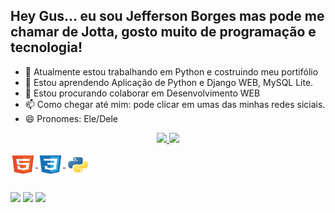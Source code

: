 ## Hey Gus... eu sou Jefferson Borges mas pode me chamar de Jotta, gosto muito de programação e tecnologia!

- 🔭 Atualmente estou trabalhando em Python e costruindo meu portifólio 
- 🌱 Estou aprendendo Aplicação de Python e Django WEB, MySQL Lite.
- 👯 Estou procurando colaborar em Desenvolvimento WEB
- 📫 Como chegar até mim: pode clicar em umas das minhas redes siciais.
- 😄 Pronomes: Ele/Dele


<div align="center">
  <a href="https://github.com/Jefferson-Borges-Dev">
  <img height="140em" src="https://github-readme-stats.vercel.app/api?username=Jefferson-Borges-Dev&show_icons=true&theme=dracula&include_all_commits=true&count_private=true"/>
  <img height="140em" src="https://github-readme-stats.vercel.app/api/top-langs/?username=Jefferson-Borges-Dev&layout=compact&langs_count=7&theme=dracula"/>
</div>

<div style="display: inline_block"><br>
  <img align="center" alt="Rafa-HTML" height="30" width="40" src="https://raw.githubusercontent.com/devicons/devicon/master/icons/html5/html5-original.svg">
  <img align="center" alt="Rafa-CSS" height="30" width="40" src="https://raw.githubusercontent.com/devicons/devicon/master/icons/css3/css3-original.svg">
  <img align="center" alt="Rafa-Python" height="30" width="40" src="https://raw.githubusercontent.com/devicons/devicon/master/icons/python/python-original.svg">
</div>

##

<div> 
  <a href="https://instagram.com/borgesrrc" target="_blank"><img src="https://img.shields.io/badge/-Instagram-%23E4405F?style=for-the-badge&logo=instagram&logoColor=white" target="_blank"></a>
 	<a href = "mailto:borgesrrc@gmail.com"><img src="https://img.shields.io/badge/-Gmail-%23333?style=for-the-badge&logo=gmail&logoColor=white" target="_blank"></a>
  <a href="https://www.linkedin.com/in/jefferson-borges-dev" target="_blank"><img src="https://img.shields.io/badge/-LinkedIn-%230077B5?style=for-the-badge&logo=linkedin&logoColor=white" target="_blank"></a> 
  
</div>

